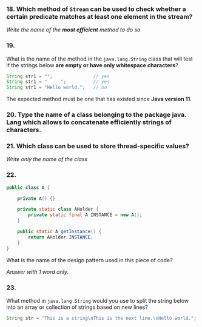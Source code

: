 
### 18. Which method of `Stream` can be used to **check whether a certain predicate matches at least one element in the stream**?

_Write the name of the **most efficient** method to do so_

### 19. 
What is the name of the method in the `java.lang.String` class that will test if the strings below **are empty or have only whitespace characters**?

```java
String str1 = "";               // yes
String str1 = "     ";          // yes
String str1 = "Hello world.";   // no
```

The expected method must be one that has existed since **Java version 11**.

### 20. Type the name of a class belonging to the package java. Lang which allows to concatenate efficiently strings of characters.

### 21. Which class can be used to store **thread-specific values**?

_Write only the name of the class_

### 22. 
```java
public class A {

    private A() {}

    private static class AHolder {
        private static final A INSTANCE = new A();
    }

    public static A getInstance() {
        return AHolder.INSTANCE; 
    }
}
```

What is the name of the design pattern used in this piece of code?

_Answer with 1 word only._

### 23. 
What method in `java.lang.String` would you use to split the string below into an array or collection of strings based on new lines?

```java
String str = "This is a string\nThis is the next line.\nHello world.";
```
